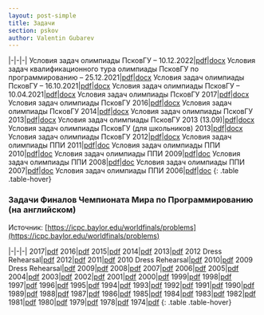 ```yaml
---
layout: post-simple
title: Задачи
section: pskov
author: Valentin Gubarev
---
```


|-|-|-|
Условия задач олимпиады ПсковГУ – 10.12.2022|[pdf](/docs/pskov/Tasks_2022_12_10.pdf)|[docx](/docs/pskov/Tasks_2022_12_10.docx)
Условия задач квалификационного тура олимпиады ПсковГУ по программированию – 25.12.2021|[pdf](/docs/pskov/Tasks_2021_12_25.pdf)|[docx](/docs/pskov/Tasks_2021_12_25.docx)
Условия задач олимпиады ПсковГУ – 16.10.2021|[pdf](/docs/pskov/Tasks_2021_10_16.pdf)|[docx](/docs/pskov/Tasks_2021_10_16.docx)
Условия задач олимпиады ПсковГУ – 10.04.2021|[pdf](/docs/pskov/Tasks_2021_04_10.pdf)|[docx](/docs/pskov/Tasks_2021_04_10.docx)
Условия задач олимпиады ПсковГУ 2017|[pdf](/docs/pskov/Tasks_2017_09_22.pdf)|[docx](/docs/pskov/Tasks_2017_09_22.docx)
Условия задач олимпиады ПсковГУ 2016|[pdf](/docs/pskov/Tasks_2016_04_02.pdf)|[docx](/docs/pskov/Tasks_2016_04_02.docx)
Условия задач олимпиады ПсковГУ 2014|[pdf](/docs/pskov/Tasks_2014_03_22.pdf)|[docx](/docs/pskov/Tasks_2014_03_22.docx)
Условия задач олимпиады ПсковГУ 2013|[pdf](/docs/pskov/Tasks_2013_09_13.pdf)|[docx](/docs/pskov/Tasks_2013_09_13.docx)
Условия задач олимпиады ПсковГУ 2013 (13.09)|[pdf](/docs/pskov/Tasks_2013_09_13_1-2.pdf)|[docx](/docs/pskov/Tasks_2013_09_13_1-2.docx)
Условия задач олимпиады ПсковГУ (для школьников) 2013|[pdf](/docs/pskov/Tasks_2013_09_13_School.pdf)|[docx](/docs/pskov/Tasks_2013_09_13_School.docx)
Условия задач олимпиады ПсковГУ 2012|[pdf](/docs/pskov/Tasks_2012_04_07.pdf)|[docx](/docs/pskov/Tasks_2012_04_07.docx)
Условия задач олимпиады ППИ 2011|[pdf](/docs/pskov/Tasks_2011_03_26.pdf)|[doc](/docs/pskov/Tasks_2011_03_26.doc)
Условия задач олимпиады ППИ 2010|[pdf](/docs/pskov/Tasks_2010_03_13.pdf)|[doc](/docs/pskov/Tasks_2010_03_13.doc)
Условия задач олимпиады ППИ 2009|[pdf](/docs/pskov/Tasks_2009_03_28.pdf)|[doc](/docs/pskov/Tasks_2009_03_28.doc)
Условия задач олимпиады ППИ 2008|[pdf](/docs/pskov/Tasks_2008_03_22.pdf)|[doc](/docs/pskov/Tasks_2008_03_22.doc)
Условия задач олимпиады ППИ 2007|[pdf](/docs/pskov/Tasks_2007_03_10.pdf)|[doc](/docs/pskov/Tasks_2007_03_10.doc)
Условия задач олимпиады ППИ 2006|[pdf](/docs/pskov/Tasks_2006_05_25.pdf)|[doc](/docs/pskov/Tasks_2006_05_25.doc)
{: .table .table-hover}

### Задачи Финалов Чемпионата Мира по Программированию (на английском)

Источник: [https://icpc.baylor.edu/worldfinals/problems](https://icpc.baylor.edu/worldfinals/problems)

|-|-|-|
2017|[pdf](/docs/icpc/icpc2017.pdf)
2016|[pdf](/docs/icpc/icpc2016.pdf)
2015|[pdf](/docs/icpc/icpc2015.pdf)
2014|[pdf](/docs/icpc/icpc2014.pdf)
2013|[pdf](/docs/icpc/icpc2013.pdf)
2012 Dress Rehearsal|[pdf](/docs/icpc/icpc2012-dress-rehearsal.pdf)
2012|[pdf](/docs/icpc/icpc2012.pdf)
2011|[pdf](/docs/icpc/icpc2011.pdf)
2010 Dress Rehearsal|[pdf](/docs/icpc/icpc2010-dress-rehearsal.pdf)
2010|[pdf](/docs/icpc/icpc2010.pdf)
2009 Dress Rehearsal|[pdf](/docs/icpc/icpc2009-dress-rehearsal.pdf)
2009|[pdf](/docs/icpc/icpc2009.pdf)
2008|[pdf](/docs/icpc/icpc2008.pdf)
2007|[pdf](/docs/icpc/icpc2007.pdf)
2006|[pdf](/docs/icpc/icpc2006.pdf)
2005|[pdf](/docs/icpc/icpc2005.pdf)
2004|[pdf](/docs/icpc/icpc2004.pdf)
2003|[pdf](/docs/icpc/icpc2003.pdf)
2002|[pdf](/docs/icpc/icpc2002.pdf)
2001|[pdf](/docs/icpc/icpc2001.pdf)
2000|[pdf](/docs/icpc/icpc2000.pdf)
1999|[pdf](/docs/icpc/icpc1999.pdf)
1998|[pdf](/docs/icpc/icpc1998.pdf)
1997|[pdf](/docs/icpc/icpc1997.pdf)
1996|[pdf](/docs/icpc/icpc1996.pdf)
1995|[pdf](/docs/icpc/icpc1995.pdf)
1994|[pdf](/docs/icpc/icpc1994.pdf)
1993|[pdf](/docs/icpc/icpc1993.pdf)
1992|[pdf](/docs/icpc/icpc1992.pdf)
1991|[pdf](/docs/icpc/icpc1991.pdf)
1990|[pdf](/docs/icpc/icpc1990.pdf)
1989|[pdf](/docs/icpc/icpc1989.pdf)
1988|[pdf](/docs/icpc/icpc1988.pdf)
1987|[pdf](/docs/icpc/icpc1987.pdf)
1986|[pdf](/docs/icpc/icpc1986.pdf)
1985|[pdf](/docs/icpc/icpc1985.pdf)
1984|[pdf](/docs/icpc/icpc1984.pdf)
1983|[pdf](/docs/icpc/icpc1983.pdf)
1982|[pdf](/docs/icpc/icpc1982.pdf)
1981|[pdf](/docs/icpc/icpc1981.pdf)
1980|[pdf](/docs/icpc/icpc1980.pdf)
1979|[pdf](/docs/icpc/icpc1979.pdf)
1978|[pdf](/docs/icpc/icpc1978.pdf)
1974|[pdf](/docs/icpc/icpc1974.pdf)
{: .table .table-hover}
